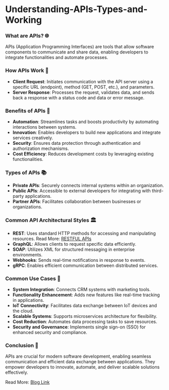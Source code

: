 # Understanding-APIs-Types-and-Working

### What are APIs? 🌐

APIs (Application Programming Interfaces) are tools that allow software components to communicate and share data, enabling developers to integrate functionalities and automate processes.

### How APIs Work 🔄

- **Client Request**: Initiates communication with the API server using a specific URL (endpoint), method (GET, POST, etc.), and parameters.
- **Server Response**: Processes the request, validates data, and sends back a response with a status code and data or error message.

### Benefits of APIs 🚀

- **Automation**: Streamlines tasks and boosts productivity by automating interactions between systems.
- **Innovation**: Enables developers to build new applications and integrate services creatively.
- **Security**: Ensures data protection through authentication and authorization mechanisms.
- **Cost Efficiency**: Reduces development costs by leveraging existing functionalities.

### Types of APIs 📚

- **Private APIs**: Securely connects internal systems within an organization.
- **Public APIs**: Accessible to external developers for integrating with third-party applications.
- **Partner APIs**: Facilitates collaboration between businesses or organizations.

### Common API Architectural Styles 🏛️

- **REST**: Uses standard HTTP methods for accessing and manipulating resources.
  Read More: [RESTFUL APIs](https://github.com/jeel-butani/REST-APIs-Detailed-Guide)
- **GraphQL**: Allows clients to request specific data efficiently.
- **SOAP**: Utilizes XML for structured messaging in enterprise environments.
- **Webhooks**: Sends real-time notifications in response to events.
- **gRPC**: Enables efficient communication between distributed services.

### Common Use Cases 🌟

- **System Integration**: Connects CRM systems with marketing tools.
- **Functionality Enhancement**: Adds new features like real-time tracking in applications.
- **IoT Connectivity**: Facilitates data exchange between IoT devices and the cloud.
- **Scalable Systems**: Supports microservices architecture for flexibility.
- **Cost Reduction**: Automates data processing tasks to save resources.
- **Security and Governance**: Implements single sign-on (SSO) for enhanced security and compliance.

### Conclusion 🎯

APIs are crucial for modern software development, enabling seamless communication and efficient data exchange between applications. They empower developers to innovate, automate, and deliver scalable solutions effectively.

Read More: [Blog Link](https://medium.com/@parmarvenisha725/understanding-apis-types-working-benefits-examples-0e85eb97c725)
